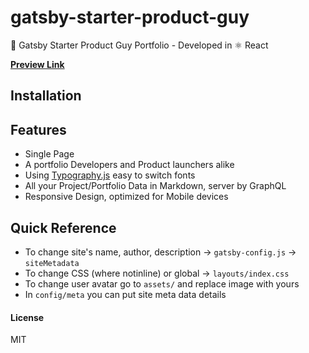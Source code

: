 # gatsby-starter-product-guy

🚀 Gatsby Starter Product Guy Portfolio - Developed in ⚛️ React

**[Preview Link]()**

## Installation

## Features

* Single Page
* A portfolio Developers and Product launchers alike
* Using [Typography.js]() easy to switch fonts
* All your Project/Portfolio Data in Markdown, server by GraphQL
* Responsive Design, optimized for Mobile devices

## Quick Reference

* To change site's name, author, description -> `gatsby-config.js` -> `siteMetadata`
* To change CSS (where notinline) or global -> `layouts/index.css`
* To change user avatar go to `assets/` and replace image with yours
* In `config/meta` you can put site meta data details

#### License

MIT
